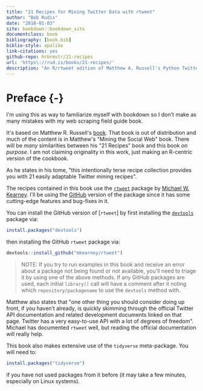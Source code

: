 ```yaml
--- 
title: "21 Recipes for Mining Twitter Data with rtweet"
author: "Bob Rudis"
date: "2018-01-03"
site: bookdown::bookdown_site
documentclass: book
bibliography: [book.bib]
biblio-style: apalike
link-citations: yes
github-repo: hrbrmstr/21-recipes
url: 'https\://rud.is/books/21-recipes/'
description: "An R/rtweet edition of Matthew A. Russell's Python Twitter Recipes Book"
---
```


# Preface {-}

I'm using this as way to familiarize myself with bookdown so I don't make as many mistakes with my web scraping field guide book.

It's based on Matthew R. Russell's [book](https://github.com/ptwobrussell/Recipes-for-Mining-Twitter). That book is out of distribution and much of the content is in Matthew's "Mining the Social Web" book. There will be _many_ similarities between his "21 Recipes" book and this book _on purpose_. I am not claiming originality in this work, just making an R-centric version of the cookbook.

As he states in his tome, "this intentionally terse recipe collection provides you with 21 easily adaptable Twitter mining recipes".

The recipes contained in this book use the [`rtweet`](http://rtweet.info/) package by [Michael W. Kearney](https://github.com/mkearney). I'll be using the [GitHub](https://github.com/mkearney/rtweet) version of the package since it has some cutting-edge features and bug-fixes in it.

You can install the GitHub version of [`rtweet`] by first installing the [`devtools`](https://github.com/hadley/devtools) package via:


```r
install.packages("devtools")
```

then installing the GitHub `rtweet` package via:


```r
devtools::install_github("mkearney/rtweet")
```

>NOTE: If you try to run examples in this book and receive an error about a package not being found or not available, you'll need to triage it by using one of the above methods. If any GitHub packages are used, each initial `library()` call will have a comment after it noting which `repository/packagename` to use the `devtools` method with.

Matthew also states that "one other thing you should consider doing up front, if you haven’t already, is quickly skimming through the official Twitter API documentation and related development documents linked on that page. Twitter has a very easy-to-use API with a lot of degrees of freedom". Michael has documented `rtweet` well, but reading the official documentation will really help.

This book also makes extensive use of the `tidyverse` meta-package. You will need to:


```r
install.packages("tidyverse")
```

if you have not used packages from it before (it may take a few minutes, especially on Linux systems).
